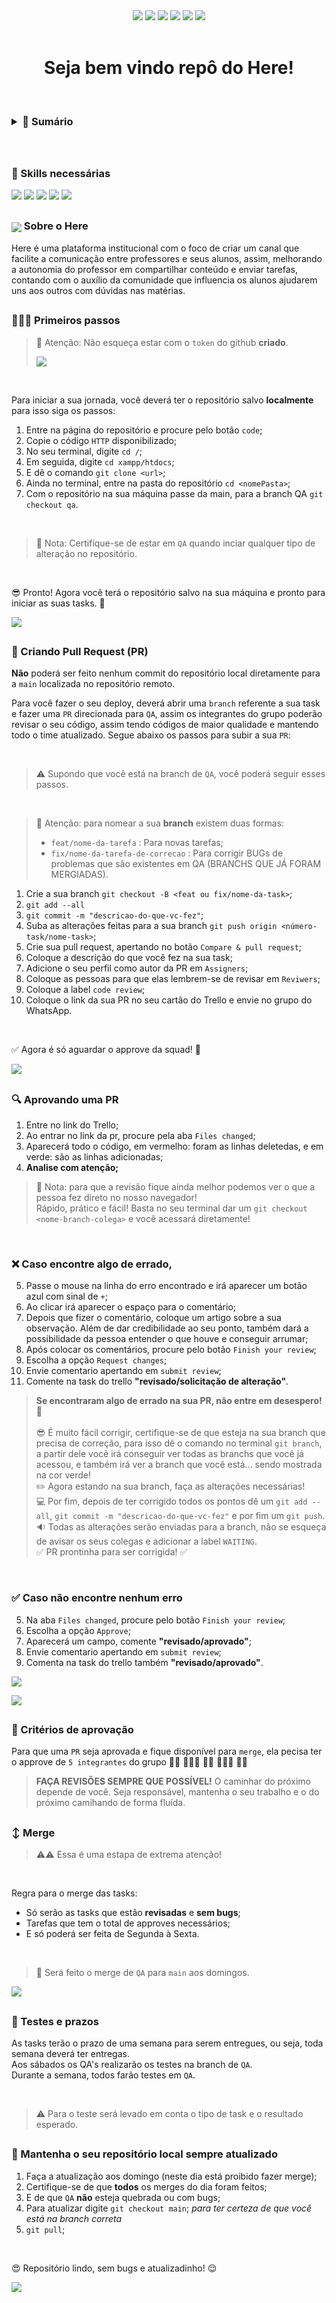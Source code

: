 <div align="center">
  <img src="https://badgen.net/github/open-prs/kvlsndkf/here">
  <img src="https://badgen.net/github/closed-prs/kvlsndkf/here">
  <img src="https://badgen.net/github/merged-prs/kvlsndkf/here">
  <img src="https://img.shields.io/github/languages/count/kvlsndkf/here">
  <img src="https://img.shields.io/github/repo-size/kvlsndkf/here">
  <img src="https://img.shields.io/tokei/lines/github/kvlsndkf/here">
</div>

<br/>

<div align="center">
  
  # Seja bem vindo repô do Here!
  
</div>
  
<br/>

<h3>
<details>

   <summary>
     <b> 📘 Sumário </b> 
   </summary>

   <br>

  [Skills necessárias](#-skills-necessárias) <br>
  [Criando pull request](-criando-pull-request) <br>
  [Aprovando uma PR](-aprovando-uma-pr) <br>
  [Critérios de aprovação](-aprovando-uma-pr) <br>
  [Merge](#%EF%B8%8F-merge) <br>
  [Mantenha o seu repositório local sempre atualizado](#-mantenha-o-seu-repositório-local-sempre-atualizado) 

</details>
</h3>

<br/>

##

<div>
  
### 🚀 Skills necessárias
<img src="https://img.shields.io/badge/PHP-777BB4?style=for-the-badge&logo=php&logoColor=white">
<img src="https://img.shields.io/badge/MySQL-005C84?style=for-the-badge&logo=mysql&logoColor=white">
<img src="https://img.shields.io/badge/HTML5-E34F26?style=for-the-badge&logo=html5&logoColor=white">
<img src="https://img.shields.io/badge/CSS3-1572B6?style=for-the-badge&logo=css3&logoColor=white">
<img src="https://img.shields.io/badge/JavaScript-323330?style=for-the-badge&logo=javascript&logoColor=F7DF1E">
  
</div>

##


  
### <div><img src="https://user-images.githubusercontent.com/79329906/154810593-7a01d842-efc2-4e3a-868c-05fdd8283386.svg" align="center">  Sobre o Here</div>

Here é uma plataforma institucional com o foco de criar um canal que facilite a comunicação entre professores e seus alunos, assim, melhorando a autonomia do professor em compartilhar conteúdo e enviar tarefas, contando com o auxílio da comunidade que influencia os alunos ajudarem uns aos outros com dúvidas nas matérias.
  


##

### 👨🏻‍💻 Primeiros passos
> 🚨 Atenção: Não esqueça estar com o `token` do github **criado**. <br/>
> 
> <a href="https://www.youtube.com/watch?v=QzICMYo9WEs&list=PL4e74ugWhB0p-_wA4dbHORz7fODHuD8nZ&index=2" target="_blank"><img src="https://img.shields.io/badge/Configuração token-FF0000?style=for-the-badge&logo=youtube&logoColor=white"></a>
<br/>

Para iniciar a sua jornada, você deverá ter o repositório salvo **localmente** para isso siga os passos:
1. Entre na página do repositório e procure pelo botão `code`;
2. Copie o código `HTTP` disponibilizado;
3. No seu terminal, digite `cd /`;
4. Em seguida, digite `cd xampp/htdocs`; 
5. E dê o comando `git clone <url>`;
6. Ainda no terminal, entre na pasta do repositório `cd <nomePasta>`;
7. Com o repositório na sua máquina passe da main, para a branch QA `git checkout qa`.
<br/>

> 📌 Nota: Certifique-se de estar em `QA` quando inciar qualquer tipo de alteração no repositório.
<br/>

😎 Pronto! Agora você terá o repositório salvo na sua máquina e pronto para iniciar as suas tasks. 🎯

<a href="https://www.youtube.com/watch?v=5-3V6G7ZnYU&list=PL4e74ugWhB0p-_wA4dbHORz7fODHuD8nZ&index=4" target="_blank"><img src="https://img.shields.io/badge/Primeiros passos-FF0000?style=for-the-badge&logo=youtube&logoColor=white"></a>

##

### 🔄 Criando Pull Request (PR)
**Não** poderá ser feito nenhum commit do repositório local diretamente para a `main` localizada no repositório remoto.

Para você fazer o seu deploy, deverá abrir uma `branch` referente a sua task e fazer uma `PR` direcionada para `QA`, assim os integrantes do grupo poderão revisar o seu código, assim tendo códigos de maior qualidade e mantendo todo o time atualizado. Segue abaixo os passos para subir a sua `PR`:

<br/>

> ⚠️ Supondo que você está na branch de `QA`, você poderá seguir esses passos.

<br/>

>
> 🚨 Atenção: para nomear a sua **branch** existem duas formas:
> - `feat/nome-da-tarefa` : Para novas tarefas;
> - `fix/nome-da-tarefa-de-correcao` : Para corrigir BUGs de problemas que são existentes em QA (BRANCHS QUE JÁ FORAM MERGIADAS).
>

1. Crie a sua branch `git checkout -B <feat ou fix/nome-da-task>`;
2. `git add --all`
3. `git commit -m "descricao-do-que-vc-fez"`;
3. Suba as alterações feitas para a sua branch `git push origin <número-task/nome-task>`;
4. Crie sua pull request, apertando no botão `Compare & pull request`;
5. Coloque a descrição do que você fez na sua task;
6. Adicione o seu perfil como autor da PR em `Assigners`;
7. Coloque as pessoas para que elas lembrem-se de revisar em `Reviwers`;
8. Coloque a label `code review`;
9. Coloque o link da sua PR no seu cartão do Trello e envie no grupo do WhatsApp.

<br/>

✅ Agora é só aguardar o approve da squad! 🎉

<a href="https://www.youtube.com/watch?v=pImysNHjSoQ&list=PL4e74ugWhB0p-_wA4dbHORz7fODHuD8nZ&index=5" target="_blank"><img src="https://img.shields.io/badge/Criando uma PR-FF0000?style=for-the-badge&logo=youtube&logoColor=white"></a>

##

###  🔍 Aprovando uma PR
1. Entre no link do Trello;
2. Ao entrar no link da pr, procure pela aba `Files changed`;
3. Aparecerá todo o código, em vermelho: foram as linhas deletedas, e em verde: são as linhas adicionadas;
4. **Analise com atenção;**

>
> 📌 Nota: para que a revisão fique ainda melhor podemos ver o que a pessoa fez direto no nosso navegador! <br/>
> Rápido, prático e fácil! Basta no seu terminal dar um `git checkout <nome-branch-colega>` e você acessará diretamente!
>

<br/>

### ❌ Caso encontre algo de errado, 
5. Passe o mouse na linha do erro encontrado e irá aparecer um botão azul com sinal de `+`;
6. Ao clicar irá aparecer o espaço para o comentário;
7. Depois que fizer o comentário, coloque um artigo sobre a sua observação. Além de dar credibilidade ao seu ponto, também dará a possibilidade da pessoa entender o que houve e conseguir arrumar;
8. Após colocar os comentários, procure pelo botão `Finish your review`;
9. Escolha a opção `Request changes`;
10. Envie comentario apertando em `submit review`;
11. Comente na task do trello **"revisado/solicitação de alteração"**.

>
> **Se encontraram algo de errado na sua PR, não entre em desespero!** 🤪 <br/> <br/>
> 😎 É muito fácil corrigir, certifique-se de que esteja na sua branch que precisa de correção, para isso dê o comando no terminal `git branch`, a partir dele você irá conseguir ver todas as branchs que você já acessou, e também irá ver a branch que você está... sendo mostrada na cor verde! <br/> 
> ✏️ Agora estando na sua branch, faça as alterações necessárias! <br/>
> 💻 Por fim, depois de ter corrigido todos os pontos dê um `git add --all`, `git commit -m "descricao-do-que-vc-fez"` e por fim um `git push`. <br/> 
> 🔉 Todas as alterações serão enviadas para a branch, não se esqueça de avisar os seus colegas e adicionar a label `WAITING`. <br/>
> ✅ PR prontinha para ser corrigida! ✅
>

<br/>

### ✅ Caso não encontre nenhum erro
5. Na aba `Files changed`, procure pelo botão `Finish your review`;
6. Escolha a opção `Approve`;
7. Aparecerá um campo, comente **"revisado/aprovado"**; 
8. Envie comentario apertando em `submit review`;
9. Comenta na task do trello também **"revisado/aprovado"**.

<a href="https://www.youtube.com/watch?v=TUurYyjgJCg&list=PL4e74ugWhB0p-_wA4dbHORz7fODHuD8nZ&index=6" target="_blank"><img src="https://img.shields.io/badge/Corrigindo uma PR-FF0000?style=for-the-badge&logo=youtube&logoColor=white"></a>

<div>
<a href="https://www.youtube.com/watch?v=osO8nkjTGVw" target="_blank"><img src="https://img.shields.io/badge/Corrigindo uma PR |Parte 2-FF0000?style=for-the-badge&logo=youtube&logoColor=white"></a>


</div>

##

### 🚦 Critérios de aprovação
Para que uma `PR` seja aprovada e fique disponível para `merge`, ela pecisa ter o approve de `5 integrantes` do grupo 🧔🏾 👩🏻‍🦰 🧑🏻 👩🏼‍🦳 👦🏽 

>
> **FAÇA REVISÕES SEMPRE QUE POSSÍVEL!** O caminhar do próximo depende de você. Seja responsável, mantenha o seu trabalho e o do próximo camihando de forma fluída.
>

##

### ↕️ Merge

> ⚠️⚠️ Essa é uma estapa de extrema atenção!

<br/>

Regra para o merge das tasks:
* Só serão as tasks que estão **revisadas** e **sem bugs**;
* Tarefas que tem o total de approves necessários;
* E só poderá ser feita de Segunda à Sexta.

<br/>

> 🚨 Será feito o merge de `QA` para `main` aos domingos.

<a href="https://www.youtube.com/watch?v=JdlBI57mbR8&list=PL4e74ugWhB0p-_wA4dbHORz7fODHuD8nZ&index=7" target="_blank"><img src="https://img.shields.io/badge/Merge-FF0000?style=for-the-badge&logo=youtube&logoColor=white"></a>

##

### 📆 Testes e prazos
As tasks terão o prazo de uma semana para serem entregues, ou seja, toda semana deverá ter entregas. <br/>
Aos sábados os QA's realizarão os testes na branch de `QA`. <br/>
Durante a semana, todos farão testes em `QA`. <br/>

<br/>

> ⚠️ Para o teste será levado em conta o tipo de task e o resultado esperado.

##

### 🤩 Mantenha o seu repositório local sempre atualizado

1. Faça a atualização aos domingo (neste dia está proibido fazer merge);
2. Certifique-se de que **todos** os merges do dia foram feitos;
3. E de que `QA` **não** esteja quebrada ou com bugs;
4. Para atualizar digite `git checkout main`; *para ter certeza de que você está na branch correta*
5. `git pull`;

<br/>

😍 Repositório lindo, sem bugs e atualizadinho! 😌

<a href="https://www.youtube.com/watch?v=plB4aj1bKlY&list=PL4e74ugWhB0p-_wA4dbHORz7fODHuD8nZ&index=8" target="_blank"><img src="https://img.shields.io/badge/Mantendo o repositório local sempre atualizado-FF0000?style=for-the-badge&logo=youtube&logoColor=white"></a>
